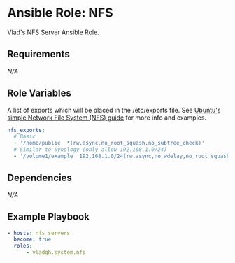 # Ansible Role: NFS

Vlad's NFS Server Ansible Role.

## Requirements

*_N/A_*

## Role Variables

A list of exports which will be placed in the /etc/exports file. See [Ubuntu's simple Network File System (NFS) guide](https://ubuntu.com/server/docs/service-nfs) for more info and examples.

```yaml
nfs_exports:
  # Basic
  - '/home/public  *(rw,async,no_root_squash,no_subtree_check)'
  # Similar to Synology (only allow 192.168.1.0/24)
  - '/volume1/example  192.168.1.0/24(rw,async,no_wdelay,no_root_squash,no_subtree_check,insecure_locks,sec=sys,anonuid=1025,anongid=100)'
```

## Dependencies

*_N/A_*

## Example Playbook

```yaml
- hosts: nfs_servers
  become: true
  roles:
      - vladgh.system.nfs
```
